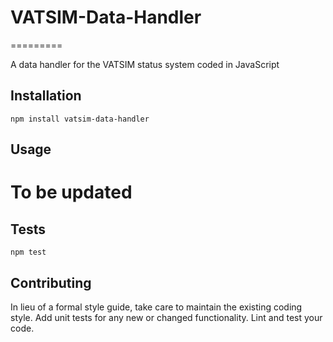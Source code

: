 # VATSIM-Data-Handler
=========

A data handler for the VATSIM status system coded in JavaScript

## Installation

  `npm install vatsim-data-handler`

## Usage

  # To be updated


## Tests

  `npm test`

## Contributing

In lieu of a formal style guide, take care to maintain the existing coding style. Add unit tests for any new or changed functionality. Lint and test your code.